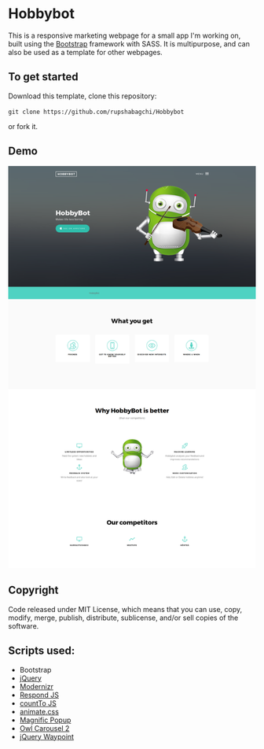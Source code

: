 # Hobbybot

This is a responsive marketing webpage for a small app I'm working on, built using the [Bootstrap](http://getbootstrap.com/) framework with SASS. It is multipurpose, and can also be used as a template for other webpages. 

## To get started

Download this template, clone this repository:

 `git clone https://github.com/rupshabagchi/Hobbybot`

 or fork it.

## Demo

![alt text](https://github.com/rupshabagchi/Hobbybot/blob/master/botpage/demo_1.png "Demo Page Screenshot")

## Copyright

Code released under MIT License, which means that you can use, copy, modify, merge, publish, distribute, sublicense, and/or sell copies of the software.

## Scripts used:

* Bootstrap
* [jQuery](http://jquery.com/) 
* [Modernizr](http://modernizr.com/)
* [Respond JS](https://github.com/scottjehl/Respond/blob/master/LICENSE-MIT)
* [countTo JS](http://jquery.com/)
* [animate.css](http://daneden.me/animate)
* [Magnific Popup](http://dimsemenov.com/plugins/magnific-popup/) 
* [Owl Carousel 2](http://www.owlcarousel.owlgraphic.com/) 
* [jQuery Waypoint](https://github.com/imakewebthings/waypoints/blog/master/licenses.txt)
